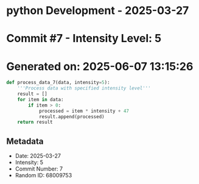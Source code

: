﻿# python Development - 2025-03-27
# Commit #7 - Intensity Level: 5
# Generated on: 2025-06-07 13:15:26
```python
def process_data_7(data, intensity=5):
    '''Process data with specified intensity level'''
    result = []
    for item in data:
        if item > 0:
            processed = item * intensity + 47
            result.append(processed)
    return result
```
## Metadata
- Date: 2025-03-27
- Intensity: 5
- Commit Number: 7
- Random ID: 68009753
